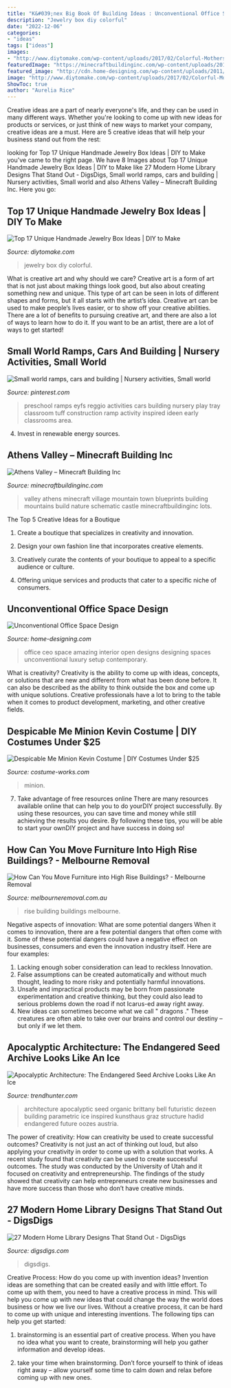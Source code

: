 ```yaml
---
title: "K&#039;nex Big Book Of Building Ideas : Unconventional Office Space Design"
description: "Jewelry box diy colorful"
date: "2022-12-06"
categories:
- "ideas"
tags: ["ideas"]
images:
- "http://www.diytomake.com/wp-content/uploads/2017/02/Colorful-Mothers-Day-Jewelry-Box-Crafts.jpg"
featuredImage: "https://minecraftbuildinginc.com/wp-content/uploads/2015/02/Athens-Valley-village-mountain-town-minecraft-building-ideas-blueprints-5.jpg"
featured_image: "http://cdn.home-designing.com/wp-content/uploads/2011/03/scenic-open-office.jpg"
image: "http://www.diytomake.com/wp-content/uploads/2017/02/Colorful-Mothers-Day-Jewelry-Box-Crafts.jpg"
ShowToc: true
author: "Aurelia Rice"
---
```



Creative ideas are a part of nearly everyone's life, and they can be used in many different ways. Whether you're looking to come up with new ideas for products or services, or just think of new ways to market your company, creative ideas are a must. Here are 5 creative ideas that will help your business stand out from the rest: 

	

		
looking for Top 17 Unique Handmade Jewelry Box Ideas | DIY to Make you've came to the right page. We have 8 Images about Top 17 Unique Handmade Jewelry Box Ideas | DIY to Make like 27 Modern Home Library Designs That Stand Out - DigsDigs, Small world ramps, cars and building | Nursery activities, Small world and also Athens Valley – Minecraft Building Inc. Here you go:
		
    
## Top 17 Unique Handmade Jewelry Box Ideas | DIY To Make

<img loading=lazy src="http://www.diytomake.com/wp-content/uploads/2017/02/Colorful-Mothers-Day-Jewelry-Box-Crafts.jpg" onerror="this.onerror=null;this.src='https://tse2.mm.bing.net/th?id=OIP.In8HGO1UAw7L3aWsO2X8rQHaG7&amp;pid=15.1';" alt="Top 17 Unique Handmade Jewelry Box Ideas | DIY to Make">

_Source: diytomake.com_

>jewelry box diy colorful. 

	

What is creative art and why should we care?
Creative art is a form of art that is not just about making things look good, but also about creating something new and unique. This type of art can be seen in lots of different shapes and forms, but it all starts with the artist’s idea. Creative art can be used to make people’s lives easier, or to show off your creative abilities. There are a lot of benefits to pursuing creative art, and there are also a lot of ways to learn how to do it. If you want to be an artist, there are a lot of ways to get started!

    
## Small World Ramps, Cars And Building | Nursery Activities, Small World

<img loading=lazy src="https://i.pinimg.com/736x/96/89/ed/9689ed45c791ae663d667fa11c432eab--small-world-preschool-ideas.jpg" onerror="this.onerror=null;this.src='https://tse2.mm.bing.net/th?id=OIP.ZF5luASVfbY_gdGjvzdXyADhEs&amp;pid=15.1';" alt="Small world ramps, cars and building | Nursery activities, Small world">

_Source: pinterest.com_

>preschool ramps eyfs reggio activities cars building nursery play tray classroom tuff construction ramp activity inspired ideen early classrooms area. 

	

4. Invest in renewable energy sources. 

    
## Athens Valley – Minecraft Building Inc

<img loading=lazy src="https://minecraftbuildinginc.com/wp-content/uploads/2015/02/Athens-Valley-village-mountain-town-minecraft-building-ideas-blueprints-5.jpg" onerror="this.onerror=null;this.src='https://tse4.mm.bing.net/th?id=OIP.oywT1GeggJhWiM9E2KS-uQHaD0&amp;pid=15.1';" alt="Athens Valley – Minecraft Building Inc">

_Source: minecraftbuildinginc.com_

>valley athens minecraft village mountain town blueprints building mountains build nature schematic castle minecraftbuildinginc lots. 

	

The Top 5 Creative Ideas for a Boutique
1. Create a boutique that specializes in creativity and innovation.
2. Design your own fashion line that incorporates creative elements.

3. Creatively curate the contents of your boutique to appeal to a specific audience or culture.

4. Offering unique services and products that cater to a specific niche of consumers.


    
## Unconventional Office Space Design

<img loading=lazy src="http://cdn.home-designing.com/wp-content/uploads/2011/03/scenic-open-office.jpg" onerror="this.onerror=null;this.src='https://tse4.mm.bing.net/th?id=OIP.33JwCUwdlK292lt6vpVx9AHaD-&amp;pid=15.1';" alt="Unconventional Office Space Design">

_Source: home-designing.com_

>office ceo space amazing interior open designs designing spaces unconventional luxury setup contemporary. 

	

What is creativity?
Creativity is the ability to come up with ideas, concepts, or solutions that are new and different from what has been done before. It can also be described as the ability to think outside the box and come up with unique solutions. Creative professionals have a lot to bring to the table when it comes to product development, marketing, and other creative fields.

    
## Despicable Me Minion Kevin Costume | DIY Costumes Under $25

<img loading=lazy src="https://photos.costume-works.com/full/despicable_me_minion_kevin.jpg" onerror="this.onerror=null;this.src='https://tse2.mm.bing.net/th?id=OIP.iW61itIDgGhmDutYvO3_KQHaPa&amp;pid=15.1';" alt="Despicable Me Minion Kevin Costume | DIY Costumes Under $25">

_Source: costume-works.com_

>minion. 

	

7) Take advantage of free resources online
There are many resources available online that can help you to do yourDIY project successfully. By using these resources, you can save time and money while still achieving the results you desire. By following these tips, you will be able to start your ownDIY project and have success in doing so!

    
## How Can You Move Furniture Into High Rise Buildings? - Melbourne Removal

<img loading=lazy src="https://www.melbourneremoval.com.au/wp-content/uploads/2019/03/High-Rise-Building-1024x768.jpg" onerror="this.onerror=null;this.src='https://tse3.mm.bing.net/th?id=OIP.w2gZjPwj30QYS2ceTP-8_QHaFj&amp;pid=15.1';" alt="How Can You Move Furniture into High Rise Buildings? - Melbourne Removal">

_Source: melbourneremoval.com.au_

>rise building buildings melbourne. 

	

Negative aspects of innovation: What are some potential dangers
When it comes to innovation, there are a few potential dangers that often come with it. Some of these potential dangers could have a negative effect on businesses, consumers and even the innovation industry itself. Here are four examples:
1. Lacking enough sober consideration can lead to reckless Innovation.
2. False assumptions can be created automatically and without much thought, leading to more risky and potentially harmful innovations.
3. Unsafe and impractical products may be born from passionate experimentation and creative thinking, but they could also lead to serious problems down the road if not Icarus-ed away right away. 
4. New ideas can sometimes become what we call " dragons ." These creatures are often able to take over our brains and control our destiny – but only if we let them.

    
## Apocalyptic Architecture: The Endangered Seed Archive Looks Like An Ice

<img loading=lazy src="http://cdn.trendhunterstatic.com/thumbs/apocalyptic-inspired-architecture-endangered-seed-archive-by-brittany-bell.jpeg" onerror="this.onerror=null;this.src='https://tse3.mm.bing.net/th?id=OIP.IajjKL_nwdJdiCUdnCccxQAAAA&amp;pid=15.1';" alt="Apocalyptic Architecture: The Endangered Seed Archive Looks Like An Ice">

_Source: trendhunter.com_

>architecture apocalyptic seed organic brittany bell futuristic dezeen building parametric ice inspired kunsthaus graz structure hadid endangered future oozes austria. 

	

The power of creativity: How can creativity be used to create successful outcomes?
Creativity is not just an act of thinking out loud, but also applying your creativity in order to come up with a solution that works. A recent study found that creativity can be used to create successful outcomes. The study was conducted by the University of Utah and it focused on creativity and entrepreneurship. The findings of the study showed that creativity can help entrepreneurs create new businesses and have more success than those who don’t have creative minds.

    
## 27 Modern Home Library Designs That Stand Out - DigsDigs

<img loading=lazy src="https://www.digsdigs.com/photos/modern-home-library-designs-that-stand-out-18.jpg" onerror="this.onerror=null;this.src='https://tse1.mm.bing.net/th?id=OIP.C1BMxR7dRJvTcEVrNK3YqAHaK5&amp;pid=15.1';" alt="27 Modern Home Library Designs That Stand Out - DigsDigs">

_Source: digsdigs.com_

>digsdigs. 

	

Creative Process: How do you come up with invention ideas?
Invention ideas are something that can be created easily and with little effort. To come up with them, you need to have a creative process in mind. This will help you come up with new ideas that could change the way the world does business or how we live our lives. Without a creative process, it can be hard to come up with unique and interesting inventions. The following tips can help you get started:
1. brainstorming is an essential part of creative process. When you have no idea what you want to create, brainstorming will help you gather information and develop ideas.

2. take your time when brainstorming. Don’t force yourself to think of ideas right away – allow yourself some time to calm down and relax before coming up with new ones.


